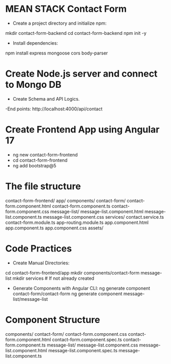 
# MEAN STACK Contact Form

* Create a project directory and initialize npm:

mkdir contact-form-backend
cd contact-form-backend
npm init -y

* Install dependencies:

npm install express mongoose cors body-parser

# Create Node.js server and connect to Mongo DB
- Create Schema and API Logics.

-End points: http://localhost:4000/api/contact

# Create Frontend App using Angular 17

- ng new contact-form-frontend
- cd contact-form-frontend
- ng add bootstrap@5

# The file structure
contact-form-frontend/
  app/
    components/
      contact-form/
        contact-form.component.html
        contact-form.component.ts
        contact-form.component.css
      message-list/
        message-list.component.html
        message-list.component.ts
        message-list.component.css
    services/
      contact.service.ts
    contact-form.module.ts
    app-routing.module.ts
    app.component.html
    app.component.ts
    app.component.css
  assets/


# Code Practices
* Create Manual Directories:

cd contact-form-frontend/app
mkdir components/contact-form message-list
mkdir services # If not already created

* Generate Components with Angular CLI:
ng generate component contact-form/contact-form
ng generate component message-list/message-list

# Component Structure
components/
  contact-form/
    contact-form.component.css
    contact-form.component.html
    contact-form.component.spec.ts
    contact-form.component.ts
  message-list/
    message-list.component.css
    message-list.component.html
    message-list.component.spec.ts
    message-list.component.ts